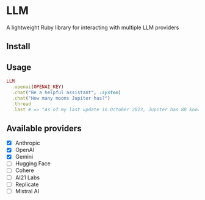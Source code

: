 # LLM

A lightweight Ruby library for interacting with multiple LLM providers

## Install

## Usage

```ruby
LLM
  .openai(OPENAI_KEY)
  .chat("Be a helpful assistant", :system)
  .chat("How many moons Jupiter has?")
  .thread
  .last # => "As of my last update in October 2023, Jupiter has 80 known moons. The four largest moons, known as the Galilean moons ..."
```

## Available providers

- [x] Anthropic
- [x] OpenAI
- [x] Gemini
- [ ] Hugging Face
- [ ] Cohere
- [ ] AI21 Labs
- [ ] Replicate
- [ ] Mistral AI

